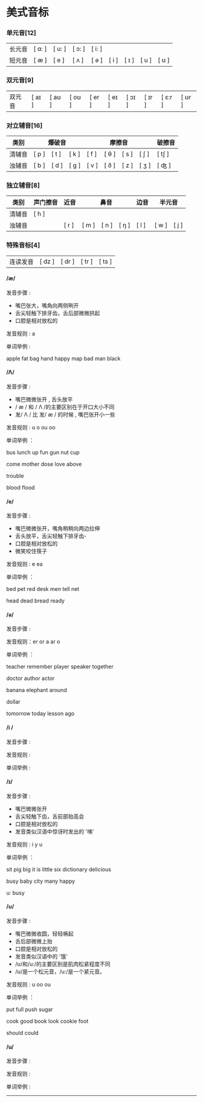 # 美式音标

### 单元音[12]

<table>
<tr>
<td>长元音</td>
<td>[ ɑ: ]</td>
<td>[ u: ]</td>
<td>[ ɔ: ]</td>
<td>[ i: ]</td>
<td></td>
<td></td>
<td></td>
<td></td>
</tr>
<tr>
<td>短元音</td>
<td>[ æ ]</td>
<td>[ e ]</td>
<td>[ ʌ ]</td>
<td>[ ə ]</td>
<td>[ i ]</td>
<td>[ ɪ ]</td>
<td>[ u ]</td>
<td>[ ʊ ]</td>
</tr>
</table>

### 双元音[9]

<table>
<tr>
<td>双元音</td>
<td>[ аɪ ]</td>
<td>[ аʊ ]</td>
<td>[ oʊ ]</td>
<td>[ er ]</td>
<td>[ eɪ ]</td>
<td>[ ɔɪ ]</td>
<td>[ ɪr ]</td>
<td>[ ɛ:r ]</td>
<td>[ ʊr ]</td>
</tr>
</table>

### 对立辅音[16]

<table>
<thead>
<tr>
<th>类别</th>
<th colspan="3">爆破音</th>
<th colspan="4">摩擦音</th>
<th>破擦音</th>
</tr>
</thead>
<tbody>
<tr>
<td>清辅音</td>
<td>[ p ] </td>
<td>[ t ] </td>
<td>[ k ] </td>
<td>[ f ] </td>
<td>[ θ ] </td>
<td>[ s ] </td>
<td>[ ʃ ] </td>
<td>[ tʃ ] </td>
<tr>
</tr>
<td>浊辅音</td>
<td>[ b ] </td>
<td>[ d ] </td>
<td>[ g ] </td>
<td>[ v ] </td>
<td>[ ð ] </td>
<td>[ z ] </td>
<td>[ ʒ ] </td>
<td>[ ʤ ] </td>
</tr>
</tbody>
</table>

### 独立辅音[8]

<table>
<thead>
<tr>
<th>类别</th>
<th>声门擦音</th>
<th>近音</th>
<th colspan="3">鼻音</th>
<th>边音</th>
<th colspan="2">半元音</th>
</tr>
</thead>
<tbody>
<tr>
<td>清辅音</td>
<td>[ h ] </td>
<td></td>
<td></td>
<td></td>
<td></td>
<td></td>
<td></td>
<td></td>
</tr>
<tr>
<td>浊辅音</td>
<td></td>
<td>[ r ] </td>
<td>[ m ] </td>
<td>[ n ] </td>
<td>[ ŋ ] </td>
<td>[ l ] </td>
<td>[ w ] </td>
<td>[ j ] </td>
</tr>
</tbody>
</table>

### 特殊音标[4]

<table>
<tr>
<td>连读发音</td>
<td>[ dz ] </td>
<td>[ dr ] </td>
<td>[ tr ] </td>
<td>[ ts ] </td>
</tr>
</table>

#### /æ/

发音步骤 :

- 嘴巴张大，嘴角向两侧咧开
- 舌尖轻触下排牙齿，舌后部微微拱起
- 口腔是相对放松的

发音规则 : a

单词举例 :

apple fat bag hand happy map bad man black

#### /Λ/

发音步骤 :

- 嘴巴微微张开 , 舌头放平
- / æ / 和 / Λ /的主要区别在于开口大小不同
- 发/ Λ / 比 发/ æ / 的时候 , 嘴巴张开小一些

发音规则 : u o ou oo

单词举例 ：

bus lunch up fun gun nut cup

come mother dose love above

trouble

blood flood

#### /e/

发音步骤 :

- 嘴巴微微张开，嘴角稍稍向两边拉伸
- 舌头放平，舌尖轻触下排牙齿-
- 口腔是相对放松的
- 微笑咬住筷子

发音规则 : e ea

单词举例 ：

bed pet red desk men tell net

head dead bread ready

#### /ә/

发音步骤 :

发音规则：er or a ar o

单词举例 ：

teacher remember player speaker together

doctor author actor

banana elephant around

dollar

tomorrow today lesson ago

#### /i /

发音步骤 :

发音规则 :

单词举例 :

#### /ɪ/

发音步骤 :

- 嘴巴微微张开
- 舌尖轻触下齿，舌前部抬高会
- 口腔是相对放松的
- 发音类似汉语中惊讶时发出的 '咦'

发音规则 : i y u

单词举例 ：

sit pig big it is little six dictionary delicious

busy baby city many happy

u: busy

#### /ʊ/

发音步骤 :

- 嘴巴微微收圆，轻轻噘起
- 舌后部微微上抬
- 口腔是相对放松的
- 发音类似汉语中的 '饿'
- /ʊ/和/u:/的主要区别是肌肉松紧程度不同
- /ʊ/是一个松元音，/u:/是一个紧元音。

发音规则 : u oo ou

单词举例 ：

put full push sugar

cook good book look cookie foot

should could

#### /u/

发音步骤 :

发音规则 :

单词举例 :

---
